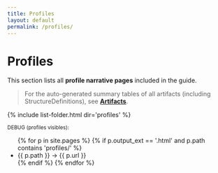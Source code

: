 ```yaml
---
title: Profiles
layout: default
permalink: /profiles/
---
```


# Profiles

This section lists all **profile narrative pages** included in the guide.

> For the auto-generated summary tables of all artifacts (including StructureDefinitions), see **[Artifacts](artifacts.html)**.

{% include list-folder.html dir='profiles' %}

<p><small>DEBUG (profiles visibles):</small></p>
<ul>
{% for p in site.pages %}
  {% if p.output_ext == '.html' and p.path contains 'profiles/' %}
    <li>{{ p.path }} → {{ p.url }}</li>
  {% endif %}
{% endfor %}
</ul>

